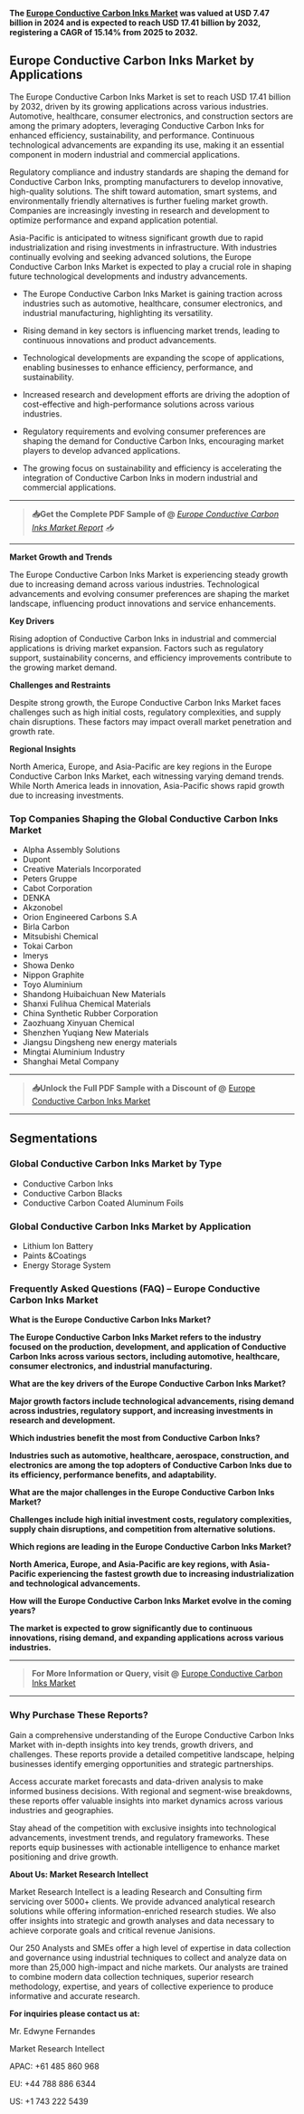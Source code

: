 <p><strong>The <a href="https://www.marketresearchintellect.com/download-sample/?rid=939034&amp;utm_source=Pulse-April-Europe&amp;utm_medium=852">Europe Conductive Carbon Inks Market</a> was valued at USD 7.47 billion in 2024 and is expected to reach USD 17.41 billion by 2032, registering a CAGR of 15.14% from 2025 to 2032.</strong></p><h2>Europe Conductive Carbon Inks Market by Applications&nbsp;</h2><p><p>The Europe Conductive Carbon Inks Market is set to reach USD 17.41 billion by 2032, driven by its growing applications across various industries. Automotive, healthcare, consumer electronics, and construction sectors are among the primary adopters, leveraging Conductive Carbon Inks for enhanced efficiency, sustainability, and performance. Continuous technological advancements are expanding its use, making it an essential component in modern industrial and commercial applications.</p><p>Regulatory compliance and industry standards are shaping the demand for Conductive Carbon Inks, prompting manufacturers to develop innovative, high-quality solutions. The shift toward automation, smart systems, and environmentally friendly alternatives is further fueling market growth. Companies are increasingly investing in research and development to optimize performance and expand application potential.</p><p>Asia-Pacific is anticipated to witness significant growth due to rapid industrialization and rising investments in infrastructure. With industries continually evolving and seeking advanced solutions, the Europe Conductive Carbon Inks Market is expected to play a crucial role in shaping future technological developments and industry advancements.</p></p><ul><li><p>The Europe Conductive Carbon Inks Market is gaining traction across industries such as automotive, healthcare, consumer electronics, and industrial manufacturing, highlighting its versatility.</p></li><li><p>Rising demand in key sectors is influencing market trends, leading to continuous innovations and product advancements.</p></li><li><p>Technological developments are expanding the scope of applications, enabling businesses to enhance efficiency, performance, and sustainability.</p></li><li><p>Increased research and development efforts are driving the adoption of cost-effective and high-performance solutions across various industries.</p></li><li><p>Regulatory requirements and evolving consumer preferences are shaping the demand for Conductive Carbon Inks, encouraging market players to develop advanced applications.</p></li><li><p>The growing focus on sustainability and efficiency is accelerating the integration of Conductive Carbon Inks in modern industrial and commercial applications.</p></li></ul><hr /><blockquote><p><strong><span class="font-[700]">📥Get the Complete PDF Sample of @ </span></strong><em><span class="font-[700]"><a href="https://www.marketresearchintellect.com/download-sample/?rid=939034&amp;utm_source=Pulse-April-Europe&amp;utm_medium=852" target="_blank" data-tracking-control-name="article-ssr-frontend-pulse_little-text-block" data-tracking-will-navigate="" data-test-link="">Europe Conductive Carbon Inks Market Report</a>&nbsp;📥</span></em></p></blockquote><hr /><p class="" data-start="77" data-end="360"><strong data-start="77" data-end="105">Market Growth and Trends</strong></p><p class="" data-start="77" data-end="360">The Europe Conductive Carbon Inks Market is experiencing steady growth due to increasing demand across various industries. Technological advancements and evolving consumer preferences are shaping the market landscape, influencing product innovations and service enhancements.</p><p class="" data-start="362" data-end="606"><strong data-start="362" data-end="377">Key Drivers</strong></p><p class="" data-start="362" data-end="606">Rising adoption of Conductive Carbon Inks in industrial and commercial applications is driving market expansion. Factors such as regulatory support, sustainability concerns, and efficiency improvements contribute to the growing market demand.</p><p class="" data-start="608" data-end="849"><strong data-start="608" data-end="637">Challenges and Restraints</strong></p><p class="" data-start="608" data-end="849">Despite strong growth, the Europe Conductive Carbon Inks Market faces challenges such as high initial costs, regulatory complexities, and supply chain disruptions. These factors may impact overall market penetration and growth rate.</p><p class="" data-start="851" data-end="1095"><strong data-start="851" data-end="872">Regional Insights</strong></p><p class="" data-start="851" data-end="1095">North America, Europe, and Asia-Pacific are key regions in the Europe Conductive Carbon Inks Market, each witnessing varying demand trends. While North America leads in innovation, Asia-Pacific shows rapid growth due to increasing investments.</p><p><h3>Top Companies Shaping the Global Conductive Carbon Inks Market </h3><ul><li>Alpha Assembly Solutions</li><li>Dupont</li><li>Creative Materials Incorporated</li><li>Peters Gruppe</li><li>Cabot Corporation</li><li>DENKA</li><li>Akzonobel</li><li>Orion Engineered Carbons S.A</li><li>Birla Carbon</li><li>Mitsubishi Chemical</li><li>Tokai Carbon</li><li>Imerys</li><li>Showa Denko</li><li>Nippon Graphite</li><li>Toyo Aluminium</li><li>Shandong Huibaichuan New Materials</li><li>Shanxi Fulihua Chemical Materials</li><li>China Synthetic Rubber Corporation</li><li>Zaozhuang Xinyuan Chemical</li><li>Shenzhen Yuqiang New Materials</li><li>Jiangsu Dingsheng new energy materials</li><li>Mingtai Aluminium Industry</li><li>Shanghai Metal Company</li></ul></p><hr /><blockquote><p><strong>📥Unlock the Full PDF Sample with a Discount of @</strong> <a href="https://www.marketresearchintellect.com/ask-for-discount/?rid=939034&amp;utm_source=Pulse-April-Europe&amp;utm_medium=852">Europe Conductive Carbon Inks Market</a></p></blockquote><hr /><p><h2>Segmentations</h2><h3>Global Conductive Carbon Inks Market by Type</h3><ul><li>Conductive Carbon Inks</li><li>Conductive Carbon Blacks</li><li>Conductive Carbon Coated Aluminum Foils</li></ul><h3>Global Conductive Carbon Inks Market by Application</h3><ul><li>Lithium Ion Battery</li><li>Paints &Coatings</li><li>Energy Storage System</li></ul></p><h3><strong>Frequently Asked Questions (FAQ) &ndash; Europe Conductive Carbon Inks Market</strong></h3><p><strong>What is the Europe Conductive Carbon Inks Market?</strong></p><p><strong>The Europe Conductive Carbon Inks Market refers to the industry focused on the production, development, and application of Conductive Carbon Inks across various sectors, including automotive, healthcare, consumer electronics, and industrial manufacturing.</strong></p><p><strong>What are the key drivers of the Europe Conductive Carbon Inks Market?</strong></p><p><strong>Major growth factors include technological advancements, rising demand across industries, regulatory support, and increasing investments in research and development.</strong></p><p><strong>Which industries benefit the most from Conductive Carbon Inks?</strong></p><p><strong>Industries such as automotive, healthcare, aerospace, construction, and electronics are among the top adopters of Conductive Carbon Inks due to its efficiency, performance benefits, and adaptability.</strong></p><p><strong>What are the major challenges in the Europe Conductive Carbon Inks Market?</strong></p><p><strong>Challenges include high initial investment costs, regulatory complexities, supply chain disruptions, and competition from alternative solutions.</strong></p><p><strong>Which regions are leading in the Europe Conductive Carbon Inks Market?</strong></p><p><strong>North America, Europe, and Asia-Pacific are key regions, with Asia-Pacific experiencing the fastest growth due to increasing industrialization and technological advancements.</strong></p><p><strong>How will the Europe Conductive Carbon Inks Market evolve in the coming years?</strong></p><p><strong>The market is expected to grow significantly due to continuous innovations, rising demand, and expanding applications across various industries.</strong></p><hr /><blockquote><p><span class="font-[700]"><strong>For More Information or Query, visit&nbsp;@</strong>&nbsp;</span><span class="font-[700]"><a href="https://www.marketresearchintellect.com/product/global-conductive-carbon-inks-market/?utm_source=Linkedin&utm_medium=852" target="_blank" data-tracking-control-name="article-ssr-frontend-pulse_little-text-block" data-tracking-will-navigate="" data-test-link="">Europe Conductive Carbon Inks Market</a></span></p></blockquote><hr /><h3><strong data-start="0" data-end="31">Why Purchase These Reports?</strong></h3><p class="" data-start="35" data-end="297">Gain a comprehensive understanding of the Europe Conductive Carbon Inks Market with in-depth insights into key trends, growth drivers, and challenges. These reports provide a detailed competitive landscape, helping businesses identify emerging opportunities and strategic partnerships.</p><p class="" data-start="299" data-end="540">Access accurate market forecasts and data-driven analysis to make informed business decisions. With regional and segment-wise breakdowns, these reports offer valuable insights into market dynamics across various industries and geographies.</p><p class="" data-start="542" data-end="784">Stay ahead of the competition with exclusive insights into technological advancements, investment trends, and regulatory frameworks. These reports equip businesses with actionable intelligence to enhance market positioning and drive growth.</p><p><strong><span class="font-[700]">About Us: Market Research Intellect</span></strong></p><p><span class="">Market Research Intellect is a leading Research and Consulting firm servicing over 5000+ clients. We provide advanced analytical research solutions while offering information-enriched research studies.&nbsp;</span>We also offer insights into strategic and growth analyses and data necessary to achieve corporate goals and critical revenue Janisions.</p><p><span class="">Our 250 Analysts and SMEs offer a high level of expertise in data collection and governance using industrial techniques to collect and analyze data on more than 25,000 high-impact and niche markets. Our analysts are trained to combine modern data collection techniques, superior research methodology, expertise, and years of collective experience to produce informative and accurate research.</span></p><p><strong>For inquiries please contact us at:</strong></p><p>Mr. Edwyne Fernandes</p><p>Market Research Intellect</p><p>APAC: +61 485 860 968</p><p>EU: +44 788 886 6344</p><p>US: +1 743 222 5439</p>